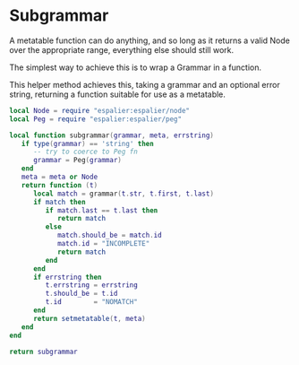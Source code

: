 # Subgrammar


  A metatable function can do anything, and so long as it returns a valid
Node over the appropriate range, everything else should still work\.

The simplest way to achieve this is to wrap a Grammar in a function\.

This helper method achieves this, taking a grammar and an optional error
string, returning a function suitable for use as a metatable\.

```lua
local Node = require "espalier:espalier/node"
local Peg = require "espalier:espalier/peg"

local function subgrammar(grammar, meta, errstring)
   if type(grammar) == 'string' then
      -- try to coerce to Peg fn
      grammar = Peg(grammar)
   end
   meta = meta or Node
   return function (t)
      local match = grammar(t.str, t.first, t.last)
      if match then
         if match.last == t.last then
            return match
         else
            match.should_be = match.id
            match.id = "INCOMPLETE"
            return match
         end
      end
      if errstring then
         t.errstring = errstring
         t.should_be = t.id
         t.id        = "NOMATCH"
      end
      return setmetatable(t, meta)
   end
end

return subgrammar
```
